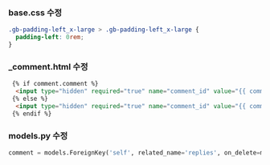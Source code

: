### base.css 수정 
``` css
.gb-padding-left_x-large > .gb-padding-left_x-large {
  padding-left: 0rem;
}
```


### _comment.html 수정
``` html
 {% if comment.comment %}
  <input type="hidden" required="true" name="comment_id" value="{{ comment.comment_id }}"/>
 {% else %}
  <input type="hidden" required="true" name="comment_id" value="{{ comment.pk }}"/>
 {% endif %}
```

### models.py 수정
``` python
comment = models.ForeignKey('self', related_name='replies', on_delete=models.CASCADE, null=True)
```
